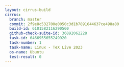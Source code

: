 ```yaml
---
layout: cirrus-build
cirrus:
  branch: master
  commit: 2f9e8c532700e0050c3d1b7891644637ce498a80
  build-id: 6101582116290560
  github-check-suite-id: 36892062228
  task-id: 6466955655249920
  task-number: 1
  task-name: Linux - TeX Live 2023
  os-name: Ubuntu
  test-result: 0
---
```


